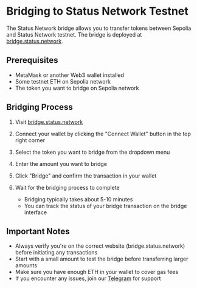 # Bridging to Status Network Testnet

The Status Network bridge allows you to transfer tokens between Sepolia and Status Network testnet. The bridge is deployed at [bridge.status.network](https://bridge.status.network).

## Prerequisites

- MetaMask or another Web3 wallet installed
- Some testnet ETH on Sepolia network
- The token you want to bridge on Sepolia network

## Bridging Process

1. Visit [bridge.status.network](https://bridge.status.network)

2. Connect your wallet by clicking the "Connect Wallet" button in the top right corner

3. Select the token you want to bridge from the dropdown menu

4. Enter the amount you want to bridge

5. Click "Bridge" and confirm the transaction in your wallet

6. Wait for the bridging process to complete
   - Bridging typically takes about 5-10 minutes
   - You can track the status of your bridge transaction on the bridge interface

## Important Notes

- Always verify you're on the correct website (bridge.status.network) before initiating any transactions
- Start with a small amount to test the bridge before transferring larger amounts
- Make sure you have enough ETH in your wallet to cover gas fees
- If you encounter any issues, join our [Telegram](https://t.me) for support
